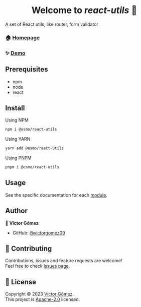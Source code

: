 <h1 align="center">Welcome to <i>react-utils</i> 👋</h1>
<p>
<!-- <% if (isProjectOnNpm) { -%>
  <a href="https://www.npmjs.com/package/<%= projectName %>" target="_blank">
    <img alt="Version" src="https://img.shields.io/npm/v/<%= projectName %>.svg">
  </a>
<% } -%>
<% if (projectVersion && !isProjectOnNpm) { -%>
  <img alt="Version" src="https://img.shields.io/badge/version-<%= projectVersion %>-blue.svg?cacheSeconds=2592000" />
<% } -%>
<% if (projectPrerequisites) { -%>
<% projectPrerequisites.map(({ name, value }) => { -%>
  <img src="https://img.shields.io/badge/<%= name %>-<%= encodeURIComponent(value) %>-blue.svg" />
<% }) -%>
<% } -%>
<% if (projectDocumentationUrl) { -%>
  <a href="<%= projectDocumentationUrl %>" target="_blank">
    <img alt="Documentation" src="https://img.shields.io/badge/documentation-yes-brightgreen.svg" />
  </a>
<% } -%>
<% if (isGithubRepos) { -%>
  <a href="<%= repositoryUrl %>/graphs/commit-activity" target="_blank">
    <img alt="Maintenance" src="https://img.shields.io/badge/Maintained%3F-yes-green.svg" />
  </a>
<% } -%>
<% if (licenseName) { -%>
  <a href="<%= licenseUrl ? licenseUrl : '#' %>" target="_blank">
    <img alt="License: <%= licenseName %>" src="https://img.shields.io/<%= isGithubRepos ? `github/license/${authorGithubUsername}/${projectName}` : `badge/License-${licenseName}-yellow.svg` %>" />
  </a>
<% } -%>
<% if (authorTwitterUsername) { -%>
  <a href="https://twitter.com/<%= authorTwitterUsername %>" target="_blank">
    <img alt="Twitter: <%= authorTwitterUsername %>" src="https://img.shields.io/twitter/follow/<%= authorTwitterUsername %>.svg?style=social" />
  </a>
<% } -%>
</p> -->
A set of React utils, like router, form validator

### 🏠 [Homepage](https://github.com/ESMO-ENTERPRISE/react-utils)


### ✨ [Demo](https://github.com/ESMO-ENTERPRISE/react-utils/tree/main/example)

## Prerequisites

- npm
- node
- react

## Install

Using NPM
```sh
npm i @esmo/react-utils
```
Using YARN
```sh
yarn add @esmo/react-utils
```
Using PNPM
```sh
pnpm i @esmo/react-utils
```

## Usage

See the specific documentation for each [module](https://github.com/ESMO-ENTERPRISE/react-utils/tree/main/docs).

## Author
👤 **Víctor Gómez**
* GitHub: [@victorgomez09](https://github.com/victorgomez09)

## 🤝 Contributing

Contributions, issues and feature requests are welcome!<br />Feel free to check [issues page](https://github.com/ESMO-ENTERPRISE/react-utils/issues).

## 📝 License

Copyright © 2023 [Víctor Gómez](https://github.com/victorgomez09).<br />
This project is [Apache-2.0](https://github.com/ESMO-ENTERPRISE/react-utils/tree/main/LICENSE) licensed.
